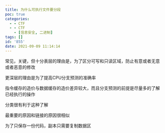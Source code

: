 ```yaml
---
title: 为什么可执行文件要分段
poc: true
categories:
  - - CTF
  - - CTF
    - [信息安全, 二进制]
tags: []
id: '855'
date: 2021-09-09 11:14:14
---
```


常见，关键，但十分表层的理由是，为了区分可写和只读区域，防止有意或者无意或者恶意的修改

更深层的理由是为了提高CPU分支预测的准确率

指令缓存的造价与数据缓存的造价差异较大，而且分支预测的前提是尽量多的了解已经执行的操作

分类很有利于这种了解

最重要的原因和链接的原因很相似

为了只保存一份代码，副本只需要复制数据区